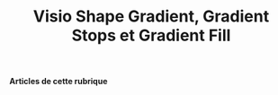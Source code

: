 ﻿---
title: Visio Shape Gradient, Gradient Stops et Gradient Fill
type: docs
weight: 260
url: /fr/net/visio-shape-gradient-gradient-stops-and-gradient-fill/
---
**Articles de cette rubrique**

